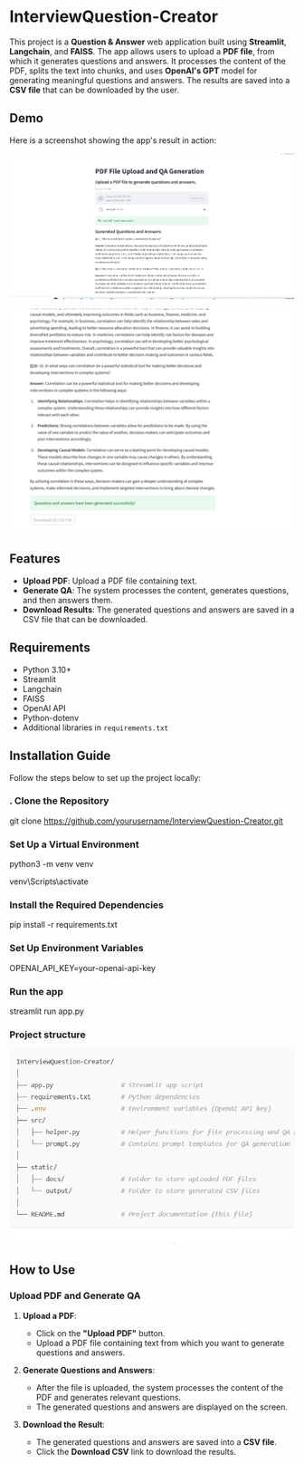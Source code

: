 # InterviewQuestion-Creator

This project is a **Question & Answer** web application built using **Streamlit**, **Langchain**, and **FAISS**. The app allows users to upload a **PDF file**, from which it generates questions and answers. It processes the content of the PDF, splits the text into chunks, and uses **OpenAI's GPT** model for generating meaningful questions and answers. The results are saved into a **CSV file** that can be downloaded by the user.

## Demo

Here is a screenshot showing the app's result in action:

![alt text](image.png)

![alt text](image-1.png)


## Features

- **Upload PDF**: Upload a PDF file containing text.
- **Generate QA**: The system processes the content, generates questions, and then answers them.
- **Download Results**: The generated questions and answers are saved in a CSV file that can be downloaded.

## Requirements

- Python 3.10+
- Streamlit
- Langchain
- FAISS
- OpenAI API
- Python-dotenv
- Additional libraries in `requirements.txt`

## Installation Guide

Follow the steps below to set up the project locally:

### . Clone the Repository


git clone https://github.com/yourusername/InterviewQuestion-Creator.git

###   Set Up a Virtual Environment

python3 -m venv venv

venv\Scripts\activate


###  Install the Required Dependencies

pip install -r requirements.txt

### Set Up Environment Variables

OPENAI_API_KEY=your-openai-api-key

### Run the app
streamlit run app.py

### Project structure

![alt text](image-2.png)


## How to Use

### Upload PDF and Generate QA

1. **Upload a PDF**:
   - Click on the **"Upload PDF"** button.
   - Upload a PDF file containing text from which you want to generate questions and answers.

2. **Generate Questions and Answers**:
   - After the file is uploaded, the system processes the content of the PDF and generates relevant questions.
   - The generated questions and answers are displayed on the screen.

3. **Download the Result**:
   - The generated questions and answers are saved into a **CSV file**.
   - Click the **Download CSV** link to download the results.

